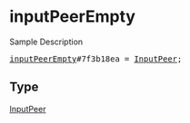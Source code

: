 # inputPeerEmpty

Sample Description

<pre>
<a href="../constructor/inputPeerEmpty.md">inputPeerEmpty</a>#7f3b18ea = <a href="../type/InputPeer.md">InputPeer</a>;</pre>

## Type

<a href="../type/InputPeer.md">InputPeer</a>
